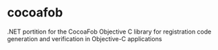 # cocoafob
 .NET portition for the CocoaFob Objective C library for registration code generation and verification in Objective-C applications
